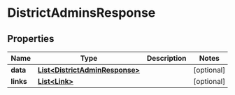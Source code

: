 # DistrictAdminsResponse

## Properties
Name | Type | Description | Notes
------------ | ------------- | ------------- | -------------
**data** | [**List&lt;DistrictAdminResponse&gt;**](DistrictAdminResponse.md) |  |  [optional]
**links** | [**List&lt;Link&gt;**](Link.md) |  |  [optional]
